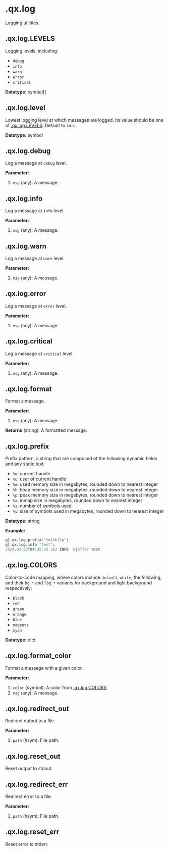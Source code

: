 
# .qx.log


Logging utilities.

## .qx.log.LEVELS


Logging levels, including:

  - `debug`
  - `info`
  - `warn`
  - `error`
  - `critical`

**Datatype:** symbol[]

## .qx.log.level


Lowest logging level at which messages are logged. Its value should be one of [.qx.log.LEVELS](#qxloglevels).
Default to `info`.

**Datatype:** symbol

## .qx.log.debug


Log a message at `debug` level.

**Parameter:**

1. `msg` (any):  A message.

## .qx.log.info


Log a message at `info` level.

**Parameter:**

1. `msg` (any):  A message.

## .qx.log.warn


Log a message at `warn` level.

**Parameter:**

1. `msg` (any):  A message.

## .qx.log.error


Log a message at `error` level.

**Parameter:**

1. `msg` (any):  A message.

## .qx.log.critical


Log a message at `critical` level.

**Parameter:**

1. `msg` (any):  A message.

## .qx.log.format


Format a message.

**Parameter:**

1. `msg` (any):  A message.


**Returns** (string):  A formatted message.

## .qx.log.prefix


Prefix pattern, a string that are composed of the following dynamic fields and any static text:

  - `%w`: current handle
  - `%u`: user of current handle
  - `%m`: used memory size in megabytes, rounded down to nearest integer
  - `%h`: heap memory size in megabytes, rounded down to nearest integer
  - `%p`: peak memory size in megabytes, rounded down to nearest integer
  - `%a`: mmap size in megabytes, rounded down to nearest integer
  - `%s`: number of symbols used
  - `%y`: size of symbols used in megabytes, rounded down to nearest integer

**Datatype:** string


**Example:**

```q
q).qx.log.prefix:"%m|%h|%p";
q).qx.log.info "test";
2024.02.03T04:38:45.362 INFO  0|67|67 test
```

## .qx.log.COLORS


Color-to-code mapping, where colors include `default`, `white`, the following, and their `bg_*` and `lbg_*` variants for
background and light background respectively:

  - `black`
  - `red`
  - `green`
  - `orange`
  - `blue`
  - `magenta`
  - `cyan`

**Datatype:** dict

## .qx.log.format_color


Format a message with a given color.

**Parameter:**

1. `color` (symbol):  A color from [.qx.log.COLORS](#qxlogcolors).
1. `msg` (any):  A message.

## .qx.log.redirect_out


Redirect output to a file.

**Parameter:**

1. `path` (hsym):  File path.

## .qx.log.reset_out


Reset output to stdout.
## .qx.log.redirect_err


Redirect error to a file.

**Parameter:**

1. `path` (hsym):  File path.

## .qx.log.reset_err


Reset error to stderr.